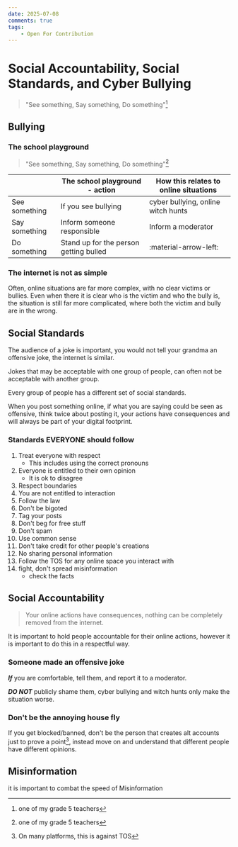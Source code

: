 ```yaml
---
date: 2025-07-08
comments: true
tags:
    - Open For Contribution
---
```

# Social Accountability, Social Standards, and Cyber Bullying
> "See something, Say something, Do something"[^1]
<!-- more -->
## Bullying
### The school playground
> "See something, Say something, Do something"[^1]

|               |     The school playground - action     | How this relates to online situations |
| ------------- | -------------------------------------- | ------------------------------------- |
| See something | If you see bullying                    | cyber bullying, online witch hunts
| Say something | Inform someone responsible             | Inform a moderator
| Do something  | Stand up for the person getting bulled | :material-arrow-left:

### The internet is not as simple
Often, online situations are far more complex, with no clear victims or bullies. Even when there it is clear who is the victim and who the bully is, the situation is still far more complicated, where both the victim and bully are in the wrong.

## Social Standards
The audience of a joke is important, you would not tell your grandma an offensive joke, the internet is similar.

Jokes that may be acceptable with one group of people, can often not be acceptable with another group.

Every group of people has a different set of social standards.

When you post something online, if what you are saying could be seen as offensive, think twice about posting it, your actions have consequences and will always be part of your digital footprint.

### Standards EVERYONE should follow
1. Treat everyone with respect
    - This includes using the correct pronouns
2. Everyone is entitled to their own opinion
    - It is ok to disagree
3. Respect boundaries
4. You are not entitled to interaction
5. Follow the law
6. Don't be bigoted
7. Tag your posts
8. Don't beg for free stuff
9. Don't spam
10. Use common sense
11. Don't take credit for other people's creations
12. No sharing personal information
13. Follow the TOS for any online space you interact with
14. fight, don't spread misinformation
    - check the facts 

## Social Accountability

> Your online actions have consequences, nothing can be completely removed from the internet.

It is important to hold people accountable for their online actions, however it is important to do this in a respectful way.

### Someone made an offensive joke
***If*** you are comfortable, tell them, and report it to a moderator.

***DO NOT*** publicly shame them, cyber bullying and witch hunts only make the situation worse.

### Don't be the annoying house fly
If you get blocked/banned, don't be the person that creates alt accounts just to prove a point[^2], instead move on and understand that different people have different opinions.

## Misinformation
it is important to combat the speed of Misinformation

[^1]: one of my grade 5 teachers
[^2]:On many platforms, this is against TOS